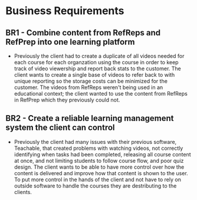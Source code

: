 # Business Requirements
## BR1 - Combine content from RefReps and RefPrep into one learning platform 
  + Previously the client had to create a duplicate of all videos needed for each course for each organzation using the course in order to keep track of video viewership and report back stats to the customer. The client wants to create a single base of videos to refer back to with unique reporting so the storage costs can be minimized for the customer. The videos from RefReps weren't being used in an educational context; the client wanted to use the content from RefReps in RefPrep which they previously could not.
## BR2 - Create a reliable learning management system the client can control
  + Previously the client had many issues with their previous software, Teachable, that created problems with watching videos, not correctly identifying when tasks had been completed, releasing all course content at once, and not limiting students to follow course flow, and poor quiz design. The client wants to be able to have more control over how the content is delivered and improve how that content is shown to the user. To put more control in the hands of the client and not have to rely on outside software to handle the courses they are destributing to the clients.
